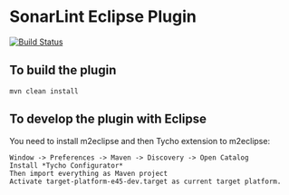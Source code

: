 SonarLint Eclipse Plugin
=============
[![Build Status](https://travis-ci.org/SonarSource/sonar-eclipse.svg?branch=master)](https://travis-ci.org/SonarSource/sonar-eclipse)

To build the plugin
-------------------

    mvn clean install


To develop the plugin with Eclipse
----------------------------------

You need to install m2eclipse and then Tycho extension to m2eclipse:

    Window -> Preferences -> Maven -> Discovery -> Open Catalog
    Install *Tycho Configurator*
    Then import everything as Maven project
    Activate target-platform-e45-dev.target as current target platform.

